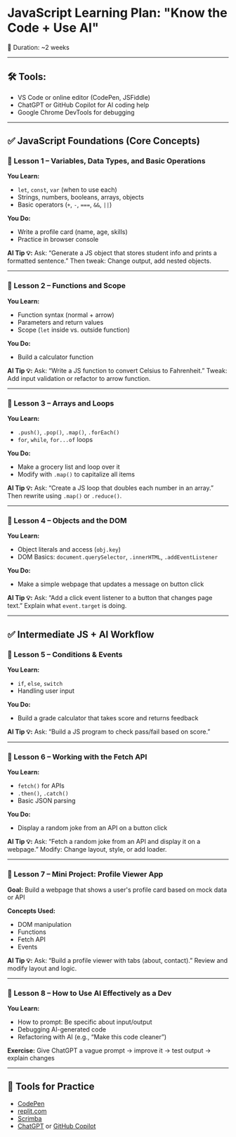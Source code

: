 # JavaScript Learning Plan: "Know the Code + Use AI"

📅 Duration: \~2 weeks

---

## 🛠️ Tools:

* VS Code or online editor (CodePen, JSFiddle)
* ChatGPT or GitHub Copilot for AI coding help
* Google Chrome DevTools for debugging

---

## ✅ JavaScript Foundations (Core Concepts)

### 📘 Lesson 1 – Variables, Data Types, and Basic Operations

**You Learn:**

* `let`, `const`, `var` (when to use each)
* Strings, numbers, booleans, arrays, objects
* Basic operators (`+`, `-`, `===`, `&&`, `||`)

**You Do:**

* Write a profile card (name, age, skills)
* Practice in browser console

**AI Tip 💡:**
Ask: “Generate a JS object that stores student info and prints a formatted sentence.”
Then tweak: Change output, add nested objects.

---

### 📘 Lesson 2 – Functions and Scope

**You Learn:**

* Function syntax (normal + arrow)
* Parameters and return values
* Scope (`let` inside vs. outside function)

**You Do:**

* Build a calculator function

**AI Tip 💡:**
Ask: “Write a JS function to convert Celsius to Fahrenheit.”
Tweak: Add input validation or refactor to arrow function.

---

### 📘 Lesson 3 – Arrays and Loops

**You Learn:**

* `.push()`, `.pop()`, `.map()`, `.forEach()`
* `for`, `while`, `for...of` loops

**You Do:**

* Make a grocery list and loop over it
* Modify with `.map()` to capitalize all items

**AI Tip 💡:**
Ask: “Create a JS loop that doubles each number in an array.”
Then rewrite using `.map()` or `.reduce()`.

---

### 📘 Lesson 4 – Objects and the DOM

**You Learn:**

* Object literals and access (`obj.key`)
* DOM Basics: `document.querySelector`, `.innerHTML`, `.addEventListener`

**You Do:**

* Make a simple webpage that updates a message on button click

**AI Tip 💡:**
Ask: “Add a click event listener to a button that changes page text.”
Explain what `event.target` is doing.

---

## ✅ Intermediate JS + AI Workflow

### 📘 Lesson 5 – Conditions & Events

**You Learn:**

* `if`, `else`, `switch`
* Handling user input

**You Do:**

* Build a grade calculator that takes score and returns feedback

**AI Tip 💡:**
Ask: “Build a JS program to check pass/fail based on score.”

---

### 📘 Lesson 6 – Working with the Fetch API

**You Learn:**

* `fetch()` for APIs
* `.then()`, `.catch()`
* Basic JSON parsing

**You Do:**

* Display a random joke from an API on a button click

**AI Tip 💡:**
Ask: “Fetch a random joke from an API and display it on a webpage.”
Modify: Change layout, style, or add loader.

---

### 📘 Lesson 7 – Mini Project: Profile Viewer App

**Goal:**
Build a webpage that shows a user's profile card based on mock data or API

**Concepts Used:**

* DOM manipulation
* Functions
* Fetch API
* Events

**AI Tip 💡:**
Ask: “Build a profile viewer with tabs (about, contact).”
Review and modify layout and logic.

---

### 📘 Lesson 8 – How to Use AI Effectively as a Dev

**You Learn:**

* How to prompt: Be specific about input/output
* Debugging AI-generated code
* Refactoring with AI (e.g., “Make this code cleaner”)

**Exercise:**
Give ChatGPT a vague prompt → improve it → test output → explain changes

---

## 🧪 Tools for Practice

* [CodePen](https://codepen.io/)
* [replit.com](https://replit.com/)
* [Scrimba](https://scrimba.com/learn/learnjavascript)
* [ChatGPT](https://chat.openai.com/) or [GitHub Copilot](https://github.com/features/copilot)
